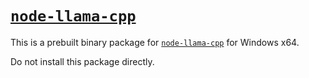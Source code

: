 # [`node-llama-cpp`](https://github.com/withcatai/node-llama-cpp)
This is a prebuilt binary package for [`node-llama-cpp`](https://github.com/withcatai/node-llama-cpp) for Windows x64.

Do not install this package directly.
